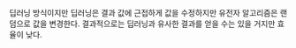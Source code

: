 딥러닝 방식이지만 딥러닝은 결과 값에 근접하게 값을 수정하지만
유전자 알고리즘은 랜덤으로 값을 변경한다.
결과적으로는 딥러닝과 유사한 결과를 얻을 수는 있을 거지만 효율이 낮다.
